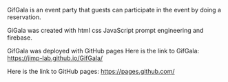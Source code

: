 GifGala is an event party that guests can participate in the event by doing a reservation.

GiGala was created with html css JavaScript prompt engineering and firebase.

GifGala was deployed with GitHub pages Here is the link to GifGala: https://jimp-lab.github.io/GifGala/

Here is the link to GitHub pages: https://pages.github.com/
